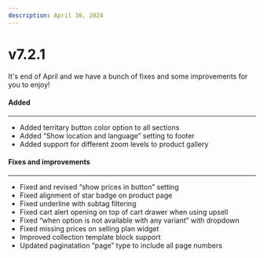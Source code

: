 ```yaml
---
description: April 30, 2024
---
```


# v7.2.1

It's end of April and we have a bunch of fixes and some improvements for you to enjoy!

#### **Added**

***

* Added territary button color option to all sections
* Added “Show location and language” setting to footer
* Added support for different zoom levels to product gallery

#### **Fixes and improvements**

***

* Fixed and revised “show prices in button” setting
* Fixed alignment of star badge on product page
* Fixed underline with subtag filtering
* Fixed cart alert opening on top of cart drawer when using upsell
* Fixed “when option is not available with any variant” with dropdown
* Fixed missing prices on selling plan widget
* Improved collection template block support
* Updated paginatation “page” type to include all page numbers
